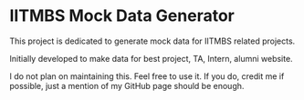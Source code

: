 # IITMBS Mock Data Generator

This project is dedicated to generate mock data for IITMBS related projects.

Initially developed to make data for best project, TA, Intern, alumni website. 

I do not plan on maintaining this. Feel free to use it. If you do, credit me if possible, just a mention of my GitHub page should be enough. 
